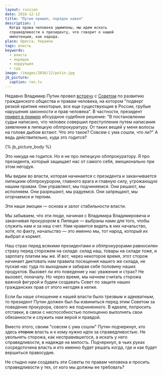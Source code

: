 ```yaml
---
layout: russian
date: 2016-12-12
title: "Путин пришел, порядок навел"
description: |
  Когда права человека ущимлены, мы идем искать
  справедливости к президенту, что говорит о нашей
  импотенции, как народа.
place: Одесса, Украина
tags: власть
keywords:
  - власть
  - порядок
  - коррупция
  - суд
image: /images/2016/12/putin.jpg
jb_picture:
  caption: ren.tv
---
```


Недавно Владимир Путин провел
[встречу](http://www.president-sovet.ru/presscenter/news/read/3623/)
с [Советом](http://www.president-sovet.ru) по развитию гражданского общества и правам человека, на котором
"подверг резкой критике некоторые, все еще существующие в России,
грубые нарушения законности и прав человека". В частности, президент
[привел в пример](http://www.ntv.ru/novosti/1730323/)
абсурдное судебное решение: "В постановлении
судьи написано, что человек совершил преступление путем написания заявления
в липецкую облпрокуратуру. От таких вещей у меня волосы на голове
дыбом встают. Что это такое? Совсем с ума сошли, что ли?" А ведь действительно,
куда это годится?

{% jb_picture_body %}

<!--more-->

Это никуда не годится. Но я не про липецкую облпрокуратору. Я про
президента, который защищает нас от самого себя, эмоционально
при этом негодуя.

Мы видим во власти, которая начинается с президента и заканчивается
липецким облпрокурором, главного врага и главную силу, угрожающую
нашим правам. Они управляют, мы подчиняемся. Они решают, мы исполняем.
Они разрешают, мы радуемся. Они запрещают, мы огорчаемся и терпим.

Эти наши эмоции &mdash; основа и залог стабильности власти.

Мы забываем, что эти люди, начиная с Владимира Владимировича и заканчивая
прокурором в Липецке &mdash; выбраны нами для того, чтобы служить нам и
за наш счет. Нам нравится видеть в них начальство, хотя, по факту, начальство &mdash;
это именно мы, тот народ, который их выбрал и кормит.

Наш страх перед всякими президентами и облпрокурорами равносилен страху перед
сторожем на складе: склад наш, товары на складе тоже, и зарплату платим мы же.
И вот, через некоторое время, этот сторож начинает диктовать нам правила
посещения нашего же склада, не пуская нас туда по выходным и
забирая себе половину наших продуктов. Вызовет ли это
поведение у нас уважение и страх? Не вызовет, поначалу. Но через время, мы
начнем считать сторожа важной фигурой и будем создавать Совет по защите
наших гражданских прав от этого негодяя в кепке.

Если бы наше отношение к нашей власти было трезвым и адекватным, то
президент Путин должен был бы извиниться перед этим Советом за поведение
прокурора, своего же подчиненного. В идеале, попросить отставки, в связи
с неспособностью полноценно выполнять свои обязанности и служить нам
верой и правдой.

Вместо этого, своим "совсем с ума сошли" Путин подчеркнул, кто здесь
~~сторож~~ власть и к кому нужно идти за справедливостью. Не увольнять
сторожа, как несправившегося, а искать у него справедливости, в надежде
на милость. Подчеркнул, в чьих руках сосредоточена власть и кто именно
будет решать когда, где и как будет вершиться правосудие.

Не стыдно нам создавать эти Советы по правам человека и просить
справедливости у тех, от кого мы должны ее требовать?

